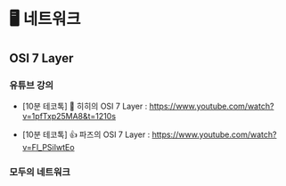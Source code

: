 # 🖥 네트워크

## OSI 7 Layer

### 유튜브 강의
- [10분 테코톡] 🔮 히히의 OSI 7 Layer : https://www.youtube.com/watch?v=1pfTxp25MA8&t=1210s

- [10분 테코톡] 👍 파즈의 OSI 7 Layer : https://www.youtube.com/watch?v=Fl_PSiIwtEo

### 모두의 네트워크

